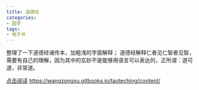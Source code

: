 ```yaml
---
title: 道德经
categories:
- 国学
tags:
- 电子书
---
```

整理了一下道德经诸传本，加粗浅的字面解释；
道德经解释仁者见仁智者见智，需要有自己的理解，因为其中的玄妙不是能够用语言可以表达的，正所谓：道可道，非常道。
<!-- more -->
[点击阅读](https://wangzongxu.gitbooks.io/taoteching/content/)
https://wangzongxu.gitbooks.io/taoteching/content/
